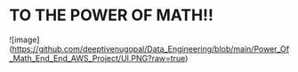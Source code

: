 # TO THE POWER OF MATH!!

![image] (https://github.com/deeptivenugopal/Data_Engineering/blob/main/Power_Of_Math_End_End_AWS_Project/UI.PNG?raw=true)
